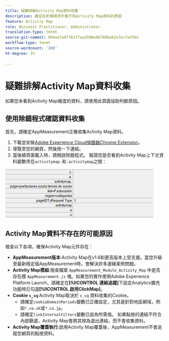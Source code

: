 ```yaml
---
title: 疑難排解Activity Map資料收集
description: 確定在影像請求中看不到Activity Map資料的原因
feature: Activity Map
role: Business Practitioner, Administrator
translation-type: tm+mt
source-git-commit: 894ee7a8f761f7aa2590e06708be82e7ecfa3f6d
workflow-type: tm+mt
source-wordcount: '269'
ht-degree: 3%

---
```



# 疑難排解Activity Map資料收集

如果您未看到Activity Map維度的資料，請使用此頁面協助判斷原因。

## 使用除錯程式確認資料收集

首先，請確定AppMeasurement正確收集Activity Map資料。

1. 下載並安裝[Adobe Experience Cloud偵錯器Chrome Extension](https://docs.adobe.com/content/help/zh-Hant/debugger/using/experience-cloud-debugger.html)。
2. 導覽至您的網頁，然後按一下連結。
3. 當後續頁面載入時，請開啟除錯程式。 驗證您是否看到Activity Map上下文資料變數夾在`activitymap.`和`.activitymap`之間：

![除錯程式資料](assets/debugger.png)

## Activity Map資料不存在的可能原因

檢查以下各項，確保Activity Map元件存在：

* **AppMeasurement版本**:Activity Map在v1.6和更高版本上受支援。當您升級至最新穩定版AppMeasurement時，會解決許多邊緣案例問題。
* **Activity Map模組**:檢查檔案 `AppMeasurement_Module_Activity_Map` 中是否存在模 `AppMeasurement.js` 塊。如果您的實作使用Adobe Experience Platform Launch，請確定在&#x200B;**[!UICONTROL 連結追蹤]**&#x200B;下設定Analytics擴充功能時已勾選&#x200B;**[!UICONTROL 啟用ClickMap]**。
* **Cookie `s_sq`**:Activity Map取決於 `s_sq` 資料收集的Cookie。
   * 請確定`cookieDomainPeriods`變數已正確設定，尤其是針對地區網域，例如`*.co.uk`或`*.co.jp`。
   * 請確定`linkInternalFilters`變數已設為所需值。 如果點按的連結不符合內部篩選，Activity Map會將其視為退出連結，而不會收集資料。
* **Activity Map覆蓋執行**:啟用Activity Map覆蓋後，AppMeasurement不會追蹤您網頁的點按資料。
